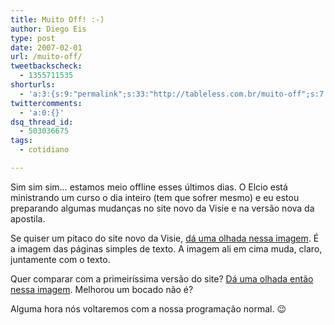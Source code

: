 ```yaml
---
title: Muito Off! :-)
author: Diego Eis
type: post
date: 2007-02-01
url: /muito-off/
tweetbackscheck:
  - 1355711535
shorturls:
  - 'a:3:{s:9:"permalink";s:33:"http://tableless.com.br/muito-off";s:7:"tinyurl";s:26:"http://tinyurl.com/3b7b6qd";s:4:"isgd";s:19:"http://is.gd/AvHKBe";}'
twittercomments:
  - 'a:0:{}'
dsq_thread_id:
  - 503036675
tags:
  - cotidiano

---
```

Sim sim sim&#8230; estamos meio offline esses últimos dias. O Elcio está ministrando um curso o dia inteiro (tem que sofrer mesmo) e eu estou preparando algumas mudanças no site novo da Visie e na versão nova da apostila.

Se quiser um pitaco do site novo da Visie, [dá uma olhada nessa imagem][1]. É a imagem das páginas simples de texto. A imagem ali em cima muda, claro, juntamente com o texto.
  
Quer comparar com a primeiríssima versão do site? [Dá uma olhada então nessa imagem][2]. Melhorou um bocado não é?

Alguma hora nós voltaremos com a nossa programação normal. 😉

 [1]: http://tableless.com.br/uploads/2007/02/interna2007.jpg
 [2]: http://tableless.com.br/uploads/2007/02/interna2006.jpg